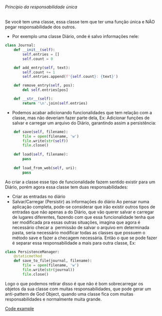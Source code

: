 ###### Princípio da responsabilidade única

Se você tem uma classe, essa classe tem que ter uma função única e NÃO pegar responsabilidade dos outros.
- Por exemplo uma classe Diário, onde é salvo informações nele:
```python
class Journal:
    def __init__(self):
        self.entries = []
        self.count = 0

    def add_entry(self, text):
        self.count += 1
        self.entries.append(f'{self.count}: {text}')

    def remove_entry(self, pos):
        del self.entries[pos]

    def __str__(self):
        return '\n'.join(self.entries)
```

- Podemos acabar adicionando funcionalidades que tem relação com a classe, mas não deveriam fazer parte dela, Ex: Adicionar funções de salvar e carregar um arquivo do Diário, garantindo assim a persistência:

```python
    def save(self, filename):
        file = open(filename, 'w')
        file.write(str(self))
        file.close()
    
    def load(self, filename):
        pass
    
    def load_from_web(self, uri):
        pass
```

Ao criar a classe esse tipo de funcionalidade fazem sentido existir para um Diário, porém agora essa classe tem duas responsabilidades:
* Criar as entradas no diário
* Salvar/Carregar (Persistir) as informações do diário
Ao pensar numa aplicação completa, pode-se considerar que irão existir outros tipos de entradas que não apenas a do Diário, que vão querer salvar e carregar de lugares diferentes, fazendo com que essa funcionalidade tenha que ser modificada pra essas outras situações, imagina que agora é necessário checar a  permissão de salvar o arquivo em determinada pasta, seria necessário modificar todas as classes que possuem o método save e fazer a checagem necessária.
Então o que se pode fazer é separar essa responsabilidade a mais para outra classe, Ex:

```python
class PersistenceManager:
    @staticmethod
    def save_to_file(journal, filename):
        file = open(filename, 'w')
        file.write(str(journal))
        file.close()

```

Logo o que podemos retirar disso é que não é bom sobrecarregar os objetos da sua classe com muitas responsabilidades, que pode gerar um anti-pattern de God Object, quando uma classe fica com muitas responsabilidades e normalmente muita grande.


[Code example](./responsabilidade_unica.py)